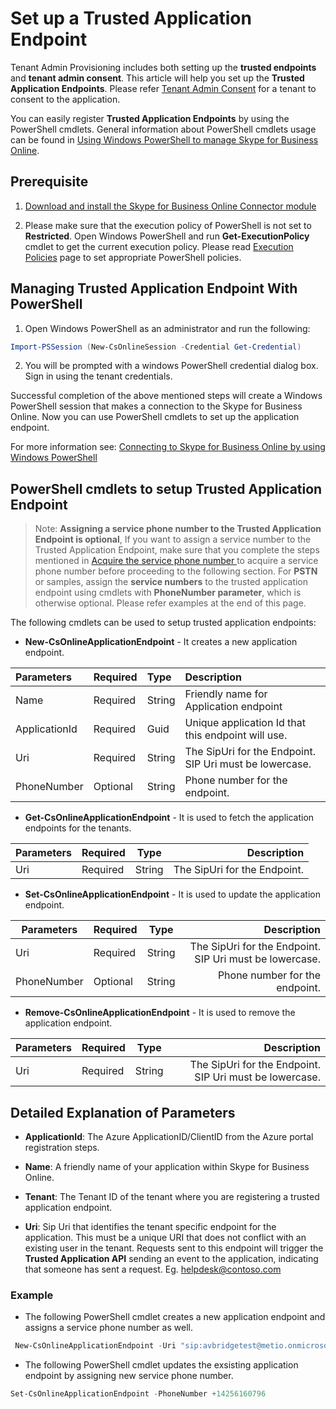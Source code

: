 # Set up a Trusted Application Endpoint 

Tenant Admin Provisioning includes both setting up the **trusted endpoints** and **tenant admin consent**. This article will   help you set up  the **Trusted Application Endpoints**. 
Please refer [Tenant Admin Consent](./TenantAdminConsent.md) for a tenant to consent to the application.

You can easily register **Trusted Application Endpoints** by using the PowerShell cmdlets.
General information about PowerShell cmdlets usage can be found in [Using Windows PowerShell to manage Skype for Business Online](https://technet.microsoft.com/en-us/library/dn362831.aspx). 

## Prerequisite

1. [Download and install the Skype for Business Online Connector module](http://go.microsoft.com/fwlink/?LinkId=294688)

2. Please make sure that the execution policy of PowerShell is not set to **Restricted**. Open Windows PowerShell and run **Get-ExecutionPolicy** cmdlet to get the current execution policy. Please read [Execution Policies](https://msdn.microsoft.com/en-us/powershell/reference/5.1/microsoft.powershell.core/about/about_execution_policies) page to set appropriate PowerShell policies. 

## Managing Trusted Application Endpoint With PowerShell

1. Open Windows PowerShell as an administrator and run the following:

```PowerShell
Import-PSSession (New-CsOnlineSession -Credential Get-Credential)
```
2. You will be prompted with a windows PowerShell credential dialog box. Sign in using the tenant credentials. 

Successful completion of the above mentioned steps will create a Windows PowerShell session that makes a connection to the Skype for Business Online. Now you can use PowerShell cmdlets to set up the application endpoint. 

For more information see: [Connecting to Skype for Business Online by using Windows PowerShell](https://technet.microsoft.com/en-us/library/dn362795.aspx)

## PowerShell cmdlets to setup Trusted Application Endpoint

>Note: **Assigning a service phone number to the Trusted Application Endpoint is optional**, If you want to assign a service number to the Trusted Application Endpoint,  make sure that you complete the steps mentioned in [Acquire the service phone number
 ](./AquireServiceNumber.md) to acquire a service phone number before proceeding to the following section. 
For **PSTN** or samples, assign the **service numbers** to the trusted application endpoint using cmdlets with **PhoneNumber parameter**, which is otherwise optional. Please refer examples at the end of this page. 

 The following cmdlets can be used to setup trusted application endpoints:

- **New-CsOnlineApplicationEndpoint** - It creates a new application endpoint.


|**Parameters**|**Required**|**Type**|**Description**|
|:-----|:-----|:-----|:-----|
|Name|Required|String|Friendly name for Application endpoint|
|ApplicationId|Required|Guid|Unique application Id that this endpoint will use.|
|Uri|Required|String|The SipUri for the Endpoint. SIP Uri must be lowercase.|
|PhoneNumber|Optional|String|Phone number for the endpoint.|


- **Get-CsOnlineApplicationEndpoint** - It is used to fetch the application endpoints for the tenants.

| Parameters     | Required | Type   | Description                                       |
| ---------------|:---------|:------:| -------------------------------------------------:|
| Uri           | Required | String | The SipUri for the Endpoint.        |

- **Set-CsOnlineApplicationEndpoint** - It is used to update the application endpoint.

| Parameters     | Required | Type   | Description                                       |
| ---------------|:---------|:------:| -------------------------------------------------:|
| Uri            | Required | String | The SipUri for the Endpoint. SIP Uri must be lowercase. |
| PhoneNumber    | Optional | String |    Phone number for the endpoint.    |

- **Remove-CsOnlineApplicationEndpoint** - It is used to remove the application endpoint.

| Parameters     | Required | Type   | Description                                       |
| ---------------|:---------|:------:| -------------------------------------------------:|
| Uri            | Required | String | The SipUri for the Endpoint. SIP Uri must be lowercase.        |

## Detailed Explanation of Parameters

- **ApplicationId**: The Azure ApplicationID/ClientID from the Azure portal registration steps.

- **Name**: A friendly name of your application within Skype for Business Online.

- **Tenant**: The Tenant ID of the tenant where you are registering a trusted application endpoint.

- **Uri**: Sip Uri that identifies the tenant specific endpoint for the application. This must be a unique URI that does not conflict with an existing user in the tenant. Requests sent to this endpoint will trigger the **Trusted Application API** sending an event to the application, indicating that someone has sent a request. Eg. helpdesk@contoso.com


### Example

- The following PowerShell cmdlet creates a new application endpoint and assigns a service phone number as well.

```PowerShell
 New-CsOnlineApplicationEndpoint -Uri "sip:avbridgetest@metio.onmicrosoft.com" -ApplicationId "8f851ab7-e245-4ec2-ac8f-7db14cc8fcf7" -Name "AVBridgeTest" -PhoneNumber +14256160796
```
- The following PowerShell cmdlet updates the exsisting application endpoint by assigning new service phone number.

```PowerShell
Set-CsOnlineApplicationEndpoint -PhoneNumber +14256160796
  ```